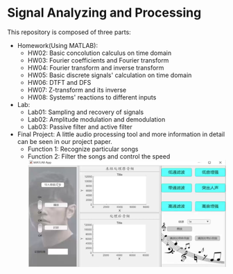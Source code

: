 # Signal Analyzing and Processing
This repository is composed of three parts:
- Homework(Using MATLAB): 
  - HW02: Basic concolution calculus on time domain
  - HW03: Fourier coefficients and Fourier transform
  - HW04: Fourier transform and inverse transform
  - HW05: Basic discrete signals' calculation on time domain
  - HW06: DTFT and DFS
  - HW07: Z-transform and its inverse
  - HW08: Systems' reactions to different inputs
- Lab: 
  - Lab01: Sampling and recovery of signals
  - Lab02: Amplitude modulation and demodulation
  - Lab03: Passive filter and active filter
- Final Project: A little audio processing tool and more information in detail can be seen in our project paper.
    - Function 1: Recognize particular songs 
    - Function 2: Filter the songs and control the speed
  ![Final GUI's image](./Videos%20and%20pictures/Picture.png)
